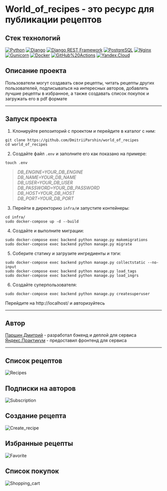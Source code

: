 # World_of_recipes - это ресурс для публикации рецептов
## Стек технологий
[![Python](https://img.shields.io/badge/-Python-464646?style=flat-square&logo=Python)](https://www.python.org/)
[![Django](https://img.shields.io/badge/-Django-464646?style=flat-square&logo=Django)](https://www.djangoproject.com/)
[![Django REST Framework](https://img.shields.io/badge/-Django%20REST%20Framework-464646?style=flat-square&logo=Django%20REST%20Framework)](https://www.django-rest-framework.org/)
[![PostgreSQL](https://img.shields.io/badge/-PostgreSQL-464646?style=flat-square&logo=PostgreSQL)](https://www.postgresql.org/)
[![Nginx](https://img.shields.io/badge/-NGINX-464646?style=flat-square&logo=NGINX)](https://nginx.org/ru/)
[![Gunicorn](https://img.shields.io/badge/-gunicorn-464646?style=flat-square&logo=gunicorn)](https://gunicorn.org/)
[![Docker](https://img.shields.io/badge/-Docker-464646?style=flat-square&logo=docker)](https://www.docker.com/)
[![GitHub%20Actions](https://img.shields.io/badge/-GitHub%20Actions-464646?style=flat-square&logo=GitHub%20actions)](https://github.com/features/actions)
[![Yandex.Cloud](https://img.shields.io/badge/-Yandex.Cloud-464646?style=flat-square&logo=Yandex.Cloud)](https://cloud.yandex.ru/)
## Описание проекта
Пользователи могут создавать свои рецепты, читать рецепты других пользователей, подписываться на интересных авторов, добавлять лучшие рецепты в избранное, а также создавать список покупок и загружать его в pdf формате
_______________________________________________________________________________
## Запуск проекта
1. Клонируйте репозиторий с проектом и перейдите в каталог с ним:
```
git clone https://github.com/DmitriiParshin/world_of_recipes
cd world_of_recipes
```
2. Создайте файл `.env` и заполните его как показано на примере:
```
touch .env
```
>_DB_ENGINE=YOUR_DB_ENGINE  
DB_NAME=YOUR_DB_NAME  
DB_USER=YOUR_DB_USER  
DB_PASSWORD=YOUR_DB_PASSWORD  
DB_HOST=YOUR_DB_HOST  
DB_PORT=YOUR_DB_PORT_  

3. Перейти в директорию `infra/`и запустите контейнеры:
```
cd infra/
sudo docker-compose up -d --build
```
4. Создайте и выполните миграции:
```
sudo docker-compose exec backend python manage.py makemigrations
sudo docker-compose exec backend python manage.py migrate
```
5. Соберите статику и загрузите ингредиенты и тэги:
```
sudo docker-compose exec backend python manage.py collectstatic --no-input
sudo docker-compose exec backend python manage.py load_tags
sudo docker-compose exec backend python manage.py load_ingrs
```
6. Создайте суперпользователя:
```
sudo docker-compose exec backend python manage.py createsuperuser
```
Перейдите на http://localhost/ и авторизуйтесь
_______________________________________________________________________________
## Автор
[Паршин Дмитрий](https://github.com/DmitriiParshin) - разработал бэкенд и деплой для сервиса
[Яндекс.Практикум](https://github.com/yandex-praktikum) - предоставил фронтенд для сервиса
_______________________________________________________________________________
## Список рецептов 
![Recipes](https://github.com/DmitriiParshin/world_of_recipes/raw/master/image/recipes.png)
## Подписки на авторов
![Subscription](https://github.com/DmitriiParshin/world_of_recipes/raw/master/image/subscription.png)
## Создание рецепта
![Create_recipe](https://github.com/DmitriiParshin/world_of_recipes/raw/master/image/create_recipe.png)
## Избранные рецепты
![Favorite](https://github.com/DmitriiParshin/world_of_recipes/raw/master/image/favorite.png)
## Список покупок
![Shopping_cart](https://github.com/DmitriiParshin/world_of_recipes/raw/master/image/shopping_cart.png)